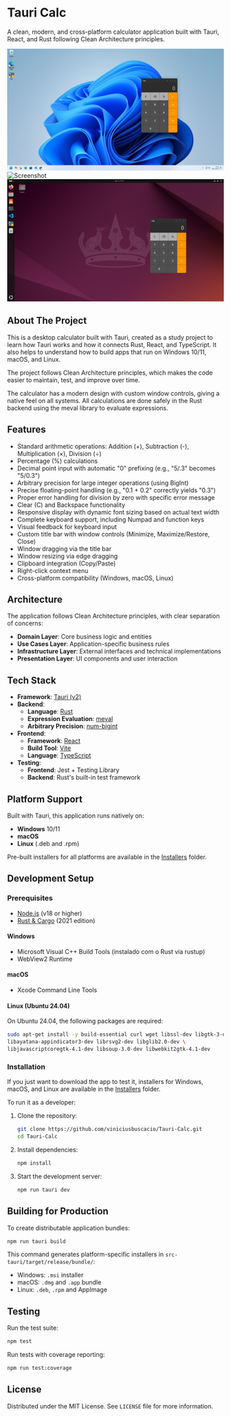 # Tauri Calc

A clean, modern, and cross-platform calculator application built with Tauri, React, and Rust following Clean Architecture principles.

![Screenshot](Screenshots/Windows11.png)  
![Screenshot](Screenshots/macOS.png)  
![Screenshot](Screenshots/Ubuntu2404.png)

## About The Project

This is a desktop calculator built with Tauri, created as a study project to learn how Tauri works and how it connects Rust, React, and TypeScript. It also helps to understand how to build apps that run on Windows 10/11, macOS, and Linux.

The project follows Clean Architecture principles, which makes the code easier to maintain, test, and improve over time.

The calculator has a modern design with custom window controls, giving a native feel on all systems. All calculations are done safely in the Rust backend using the meval library to evaluate expressions.

## Features

- Standard arithmetic operations: Addition (+), Subtraction (-), Multiplication (×), Division (÷)
- Percentage (%) calculations
- Decimal point input with automatic "0" prefixing (e.g., "5/.3" becomes "5/0.3")
- Arbitrary precision for large integer operations (using BigInt)
- Precise floating-point handling (e.g., "0.1 + 0.2" correctly yields "0.3")
- Proper error handling for division by zero with specific error message
- Clear (C) and Backspace functionality
- Responsive display with dynamic font sizing based on actual text width
- Complete keyboard support, including Numpad and function keys
- Visual feedback for keyboard input
- Custom title bar with window controls (Minimize, Maximize/Restore, Close)
- Window dragging via the title bar
- Window resizing via edge dragging
- Clipboard integration (Copy/Paste)
- Right-click context menu
- Cross-platform compatibility (Windows, macOS, Linux)

## Architecture

The application follows Clean Architecture principles, with clear separation of concerns:

- **Domain Layer**: Core business logic and entities  
- **Use Cases Layer**: Application-specific business rules  
- **Infrastructure Layer**: External interfaces and technical implementations  
- **Presentation Layer**: UI components and user interaction

## Tech Stack

- **Framework**: [Tauri (v2)](https://tauri.app/)  
- **Backend**:
  - **Language**: [Rust](https://www.rust-lang.org/)
  - **Expression Evaluation**: [meval](https://crates.io/crates/meval)
  - **Arbitrary Precision**: [num-bigint](https://crates.io/crates/num-bigint)
- **Frontend**:
  - **Framework**: [React](https://reactjs.org/)
  - **Build Tool**: [Vite](https://vitejs.dev/)
  - **Language**: [TypeScript](https://www.typescriptlang.org/)
- **Testing**:
  - **Frontend**: Jest + Testing Library
  - **Backend**: Rust's built-in test framework

## Platform Support

Built with Tauri, this application runs natively on:

- **Windows** 10/11  
- **macOS** 
- **Linux** (.deb and .rpm)

Pre-built installers for all platforms are available in the [Installers](./Installers/) folder.


## Development Setup

### Prerequisites

- [Node.js](https://nodejs.org/) (v18 or higher)  
- [Rust & Cargo](https://www.rust-lang.org/tools/install) (2021 edition)

#### Windows

- Microsoft Visual C++ Build Tools (instalado com o Rust via rustup)  
- WebView2 Runtime

#### macOS

- Xcode Command Line Tools

#### Linux (Ubuntu 24.04)

On Ubuntu 24.04, the following packages are required:

```bash
sudo apt-get install -y build-essential curl wget libssl-dev libgtk-3-dev \ 
libayatana-appindicator3-dev librsvg2-dev libglib2.0-dev \
libjavascriptcoregtk-4.1-dev libsoup-3.0-dev libwebkit2gtk-4.1-dev
```


### Installation

If you just want to download the app to test it, installers for Windows, macOS, and Linux are available in the [Installers](./Installers/) folder.

To run it as a developer:

1. Clone the repository:
   ```bash
   git clone https://github.com/viniciusbuscacio/Tauri-Calc.git
   cd Tauri-Calc
   ```

2. Install dependencies:
   ```bash
   npm install
   ```

3. Start the development server:
   ```bash
   npm run tauri dev
   ```

## Building for Production

To create distributable application bundles:

```bash
npm run tauri build
```

This command generates platform-specific installers in `src-tauri/target/release/bundle/`:
* Windows: `.msi` installer
* macOS: `.dmg` and `.app` bundle 
* Linux: `.deb`, `.rpm` and AppImage



## Testing

Run the test suite:

```bash
npm test
```

Run tests with coverage reporting:

```bash
npm run test:coverage
```

## License

Distributed under the MIT License. See `LICENSE` file for more information.

